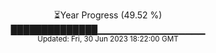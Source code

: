 <p align="center">
⏳Year Progress (49.52 %) <br>
██████████████▁▁▁▁▁▁▁▁▁▁▁▁▁▁▁▁ <br>
<sub>Updated: Fri, 30 Jun 2023 18:22:00 GMT</sub>
</p>

